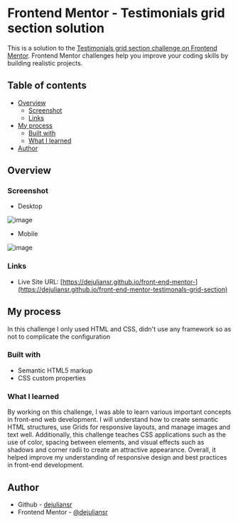 # Frontend Mentor - Testimonials grid section solution

This is a solution to the [Testimonials grid section challenge on Frontend Mentor](https://www.frontendmentor.io/challenges/testimonials-grid-section-Nnw6J7Un7). Frontend Mentor challenges help you improve your coding skills by building realistic projects. 

## Table of contents

- [Overview](#overview)
  - [Screenshot](#screenshot)
  - [Links](#links)
- [My process](#my-process)
  - [Built with](#built-with)
  - [What I learned](#what-i-learned)
- [Author](#author)

## Overview

### Screenshot

- Desktop

![image](https://github.com/user-attachments/assets/2491c391-4c74-40b8-b630-a81661434d64)

- Mobile

![image](https://github.com/user-attachments/assets/1a98304b-7462-4043-af3c-fe6c591c35ba)

### Links

- Live Site URL: [https://dejuliansr.github.io/front-end-mentor-](https://dejuliansr.github.io/front-end-mentor-testimonals-grid-section)

## My process

In this challenge I only used HTML and CSS, didn't use any framework so as not to complicate the configuration

### Built with

- Semantic HTML5 markup
- CSS custom properties

### What I learned

By working on this challenge, I was able to learn various important concepts in front-end web development. I will understand how to create semantic HTML structures, use Grids for responsive layouts, and manage images and text well. Additionally, this challenge teaches CSS applications such as the use of color, spacing between elements, and visual effects such as shadows and corner radii to create an attractive appearance. Overall, it helped improve my understanding of responsive design and best practices in front-end development.

## Author

- Github - [dejuliansr](https://github.com/dejuliansr)
- Frontend Mentor - [@dejuliansr](https://www.frontendmentor.io/profile/dejuliansr)
